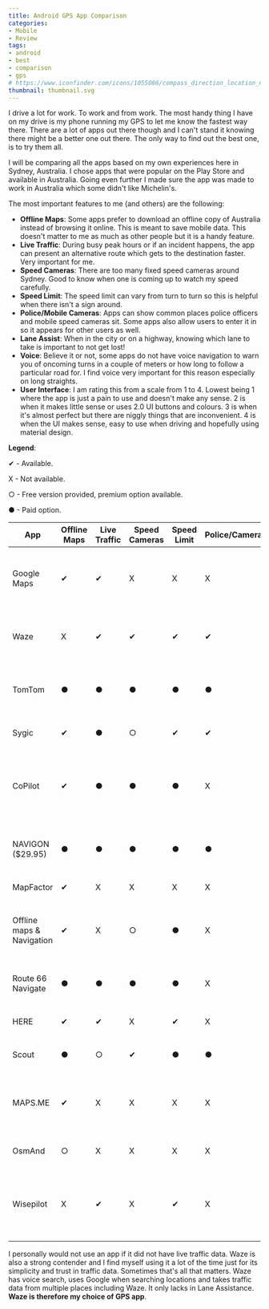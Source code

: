 ```yaml
---
title: Android GPS App Comparison
categories:
- Mobile
- Review
tags:
- android
- best
- comparison
- gps
# https://www.iconfinder.com/icons/1055086/compass_direction_location_navigation_icon
thumbnail: thumbnail.svg
---
```


I drive a lot for work. To work and from work. The most handy thing I have on my drive is my phone running my GPS to let me know the fastest way there. There are a lot of apps out there though and I can't stand it knowing there might be a better one out there. The only way to find out the best one, is to try them all.

<!-- more -->

I will be comparing all the apps based on my own experiences here in Sydney, Australia. I chose apps that were popular on the Play Store and available in Australia. Going even further I made sure the app was made to work in Australia which some didn't like Michelin's.

The most important features to me (and others) are the following:

* **Offline Maps**: Some apps prefer to download an offline copy of Australia instead of browsing it online. This is meant to save mobile data. This doesn't matter to me as much as other people but it is a handy feature.
* **Live Traffic**: During busy peak hours or if an incident happens, the app can present an alternative route which gets to the destination faster. Very important for me.
* **Speed Cameras**: There are too many fixed speed cameras around Sydney. Good to know when one is coming up to watch my speed carefully.
* **Speed Limit**: The speed limit can vary from turn to turn so this is helpful when there isn't a sign around.
* **Police/Mobile Cameras**: Apps can show common places police officers and mobile speed cameras sit. Some apps also allow users to enter it in so it appears for other users as well.
* **Lane Assist**: When in the city or on a highway, knowing which lane to take is important to not get lost!
* **Voice**: Believe it or not, some apps do not have voice navigation to warn you of oncoming turns in a couple of meters or how long to follow a particular road for. I find voice very important for this reason especially on long straights.
* **User Interface**: I am rating this from a scale from 1 to 4. Lowest being 1 where the app is just a pain to use and doesn't make any sense. 2 is when it makes little sense or uses 2.0 UI buttons and colours. 3 is when it's almost perfect but there are niggly things that are inconvenient. 4 is when the UI makes sense, easy to use when driving and hopefully using material design.

**Legend**:

✔ - Available.

X - Not available.

○ - Free version provided, premium option available.

● - Paid option.

| App                       | Offline Maps | Live Traffic | Speed Cameras | Speed Limit | Police/Cameras | Lane Assist | Voice | UI  | Notes                                                   |
|---------------------------|--------------|--------------|---------------|-------------|----------------|-------------|-------|-----|---------------------------------------------------------|
| Google Maps               | ✔            | ✔            | X             | X           | X              | ✔           | ✔     | 4/4 | Lane Guidance not available in Australia                |
| Waze                      | X            | ✔            | ✔             | ✔           | ✔              | X           | ✔     | 4/4 | Took me the long way home a few times.                  |
| TomTom                    | ●            | ●            | ●             | ●           | ●              | ●           | ●     | 3/4 | Free for 75km. Handy fuel stations on the side          |
| Sygic                     | ✔            | ●            | ○             | ✔           | ✔              | ●           | ✔     | 4/4 | Crashes if Xposed is installed                          |
| CoPilot                   | ✔            | ●            | ●             | ●           | X              | ●           | ●     | 3/4 | Free version is limited. Premium version much better.   |
| NAVIGON ($29.95)          | ●            | ●            | ●             | ●           | ●              | ●           | ●     | 1/4 | The design is so old and very outdated.                 |
| MapFactor                 | ✔            | X            | X             | X           | X              | ✔           | ✔     | 2/4 | Crashed once                                            |
| Offline maps & Navigation | ✔            | X            | ○             | ●           | X              | ●           | ✔     | 3/4 | Also known as GPS Navigation BE-ON-ROAD                 |
| Route 66 Navigate         | ●            | ●            | ●             | ●           | X              | ●           | ●     | 3/4 | Installs on a one month trial basis                     |
| HERE                      | ✔            | ✔            | X             | ✔           | X              | X           | ✔     | 4/4 | Has some social features                                |
| Scout                     | ●            | ○            | ✔             | ●           | ●              | ●           | ✔     | 3/4 | Entering destination is clunky                          |
| MAPS.ME                   | ✔            | X            | X             | X           | X              | X           | X     | 4/4 | Could not find common locations like schools            |
| OsmAnd                    | ○            | X            | X             | X           | X              | X           | ✔     | 2/4 | Entering destination is clunky                          |
| Wisepilot                 | X            | ✔            | X             | ✔           | X              | X           | ✔     | 3/4 | Could not find schools, speed limit only on major roads |

I personally would not use an app if it did not have live traffic data. Waze is also a strong contender and I find myself using it a lot of the time just for its simplicity and trust in traffic data. Sometimes that's all that matters. Waze has voice search, uses Google when searching locations and takes traffic data from multiple places including Waze. It only lacks in Lane Assistance. **Waze is therefore my choice of GPS app**.
